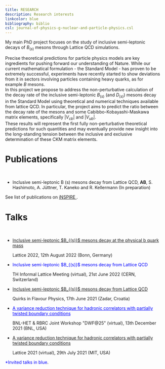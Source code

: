```yaml
---
title: RESEARCH
description: Research interests
linkcolor: blue
bibliography: biblio
csl: journal-of-physics-g-nuclear-and-particle-physics.csl
---
```



My main PhD project focuses on the study of inclusive semi-leptonic decays of $B_{(s)}$
mesons through Lattice QCD simulations. 

Precise theoretical predictions for particle physics models are key ingredients for pushing forward our
understanding of Nature. While our current mathematical formulation - the Standard Model - has
proven to be extremely successful, experiments have recently started to show deviations from it in
sectors involving particles containing heavy quarks, as for example $B$ mesons. \
In this project we propose to address the non-perturbative calculation of the decay rate of the inclusive
semi-leptonic $B_{(s)}$ (and $D_{(s)}$) mesons decay in the Standard Model using theoretical and numerical
techniques available from lattice QCD. 
In particular, the project aims to predict the ratio between the decay rate of the mesons and some
Cabibbo-Kobayashi-Maskawa
matrix elements, specifically $|V_{cb}|$ and $|V_{ub}|$. \
These results will represent the first fully non-perturbative theoretical predictions for
such quantities and may eventually provide new insight into the long-standing tension between the
inclusive and exclusive determination of these CKM matrix elements.


<!-- Publications -->

# Publications
<br>

- Inclusive semi-leptonic B (s) mesons decay from Lattice QCD, **AB**, S. Hashimoto, A. Jüttner, T. Kaneko
and R. Kellermann (In preparation)

See list of publications on 
<a href="https://inspirehep.net/authors/2159325?ui-citation-summary=true" target="_blank">
iNSPIRE
</a>.


# Talks
<br>

- <a href="https://indico.hiskp.uni-bonn.de/event/40/contributions/539/" target="_blank">
   Inclusive semi-leptonic $B_{(s)}$ mesons decay at the physical b quark mass
  </a> 

  Lattice 2022, 12th August 2022 (Bonn, Germany)

- <a style="color:blue">
    Inclusive semi-leptonic $B_{(s)}$ mesons decay from Lattice QCD
  </a>

  TH Informal Lattice Meeting (virtual), 21st June 2022 (CERN, Switzerland)

- <a href="https://indico.ph.tum.de/event/6994/contributions/5258/" target="_blank">
   Inclusive semi-leptonic $B_{(s)}$ mesons decay from Lattice QCD
  </a>

  Quirks in Flavour Physics, 17th June 2021 (Zadar, Croatia)

- <a href="https://indico.bnl.gov/event/13576/contributions/57692/" target="_blank" style="color:blue">
   A variance reduction technique for hadronic correlators with partially twisted boundary conditions
  </a>

  BNL-HET & RBRC Joint Workshop "DWF@25" (virtual), 13th December 2021 (BNL, USA)

- <a href="https://indico.cern.ch/event/1006302/contributions/4378530/" target="_blank">
   A variance reduction technique for hadronic correlators with partially twisted boundary conditions
  </a>

  Lattice 2021 (virtual), 29th July 2021 (MIT, USA)

<span style="color:blue">*Invited talks in blue</span>.


